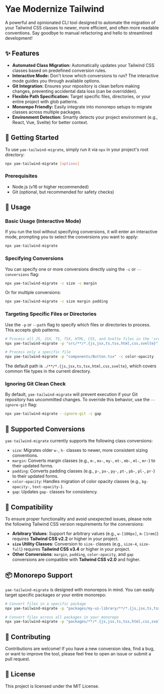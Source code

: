 # Yae Modernize Tailwind

A powerful and opinionated CLI tool designed to automate the migration of your Tailwind CSS classes to newer, more efficient, and often more readable conventions. Say goodbye to manual refactoring and hello to streamlined development!

## ✨ Features

*   **Automated Class Migration:** Automatically updates your Tailwind CSS classes based on predefined conversion rules.
*   **Interactive Mode:** Don't know which conversions to run? The interactive mode guides you through available options.
*   **Git Integration:** Ensures your repository is clean before making changes, preventing accidental data loss (can be overridden).
*   **Flexible Path Specification:** Target specific files, directories, or your entire project with glob patterns.
*   **Monorepo Friendly:** Easily integrate into monorepo setups to migrate classes across multiple packages.
*   **Environment Detection:** Smartly detects your project environment (e.g., React, Vue, Svelte) for better context.

## 🚀 Getting Started

To use `yae-tailwind-migrate`, simply run it via `npx` in your project's root directory:

```bash
npx yae-tailwind-migrate [options]
```

### Prerequisites

*   Node.js (v16 or higher recommended)
*   Git (optional, but recommended for safety checks)

## 📖 Usage

### Basic Usage (Interactive Mode)

If you run the tool without specifying conversions, it will enter an interactive mode, prompting you to select the conversions you want to apply:

```bash
npx yae-tailwind-migrate
```

### Specifying Conversions

You can specify one or more conversions directly using the `-c` or `--conversions` flag:

```bash
npx yae-tailwind-migrate -c size -c margin
```

Or for multiple conversions:

```bash
npx yae-tailwind-migrate -c size margin padding
```

### Targeting Specific Files or Directories

Use the `-p` or `--path` flag to specify which files or directories to process. This accepts glob patterns.

```bash
# Process all JS, JSX, TS, TSX, HTML, CSS, and Svelte files in the 'src' directory
npx yae-tailwind-migrate -p "src/**/*.{js,jsx,ts,tsx,html,css,svelte}" -c size

# Process only a specific file
npx yae-tailwind-migrate -p "components/Button.tsx" -c color-opacity
```

The default path is `./**/*.{js,jsx,ts,tsx,html,css,svelte}`, which covers common file types in the current directory.

### Ignoring Git Clean Check

By default, `yae-tailwind-migrate` will prevent execution if your Git repository has uncommitted changes. To override this behavior, use the `--ignore-git` flag:

```bash
npx yae-tailwind-migrate --ignore-git -c gap
```

## 🔄 Supported Conversions

`yae-tailwind-migrate` currently supports the following class conversions:

*   `size`: Migrates older `w-`, `h-` classes to newer, more consistent sizing conventions.
*   `margin`: Converts margin classes (e.g., `m-`, `mx-`, `my-`, `mt-`, `mb-`, `ml-`, `mr-`) to their updated forms.
*   `padding`: Converts padding classes (e.g., `p-`, `px-`, `py-`, `pt-`, `pb-`, `pl-`, `pr-`) to their updated forms.
*   `color-opacity`: Handles migration of color opacity classes (e.g., `bg-opacity-`, `text-opacity-`).
*   `gap`: Updates `gap-` classes for consistency.

## 🤝 Compatibility

To ensure proper functionality and avoid unexpected issues, please note the following Tailwind CSS version requirements for the conversions:

*   **Arbitrary Values**: Support for arbitrary values (e.g., `w-[100px]`, `m-[1rem]`) requires **Tailwind CSS v2.2** or higher in your project.
*   **`size` Utility Classes**: Conversion to `size-` classes (e.g., `size-4`, `size-full`) requires **Tailwind CSS v3.4** or higher in your project.
*   **Other Conversions**: `margin`, `padding`, `color-opacity`, and `gap` conversions are compatible with **Tailwind CSS v2.0** and higher.

## 📦 Monorepo Support

`yae-tailwind-migrate` is designed with monorepos in mind. You can easily target specific packages or your entire monorepo:

```bash
# Convert files in a specific package
npx yae-tailwind-migrate -p "packages/my-ui-library/**/*.{js,jsx,ts,tsx}" -c size

# Convert files across all packages in your monorepo
npx yae-tailwind-migrate -p "packages/**/*.{js,jsx,ts,tsx,html,css,svelte}" -c margin padding
```

## 🤝 Contributing

Contributions are welcome! If you have a new conversion idea, find a bug, or want to improve the tool, please feel free to open an issue or submit a pull request.

## 📄 License

This project is licensed under the MIT License.
